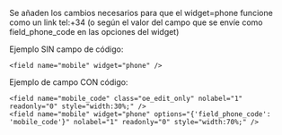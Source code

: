Se añaden los cambios necesarios para que el widget=phone funcione como un link tel:+34 (o según el valor del campo que se envíe como field_phone_code en las opciones del widget)

Ejemplo SIN campo de código:
```
<field name="mobile" widget="phone" />
``` 

Ejemplo de campo CON código:
```
<field name="mobile_code" class="oe_edit_only" nolabel="1" readonly="0" style="width:30%;" />
<field name="mobile" widget="phone" options="{'field_phone_code': 'mobile_code'}" nolabel="1" readonly="0" style="width:70%;" />
```
